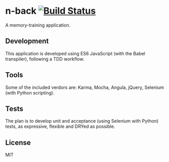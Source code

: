 # n-back [![Build Status](https://travis-ci.org/igncp/n-back.svg)](https://travis-ci.org/igncp/n-back)

A memory-training application.

## Development
This application is developed using ES6 JavaScript (with the Babel transpiler), following a TDD workflow.

## Tools
Some of the included verdors are: Karma, Mocha, Angula, jQuery, Selenium (with Python scripting).

## Tests
The plan is to develop unit and acceptance (using Selenium with Python) tests, as expressive, flexible and DRYed as possible.

## License
MIT
